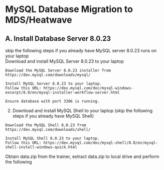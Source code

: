 # MySQL Database Migration to MDS/Heatwave
## A. Install Database Server 8.0.23 
skip the following steps if you already have MySQL server 8.0.23 runs on your laptop </br>
Download and install MySQL Server 8.0.23 to your laptop 
```
Download the MySQL Server 8.0.23 installer from https://dev.mysql.com/downloads/mysql/

Install MySQL Server 8.0.23 to your laptop. 
Follow this URL: https://dev.mysql.com/doc/mysql-windows-excerpt/8.0/en/mysql-installer-workflow-server.html

Ensure database with port 3306 is running.
```
2. Download and install MySQL Shell to your laptop (skip the following steps if you already have MySQL Shell)
```
Download the MySQL Shell 8.0.23 from https://dev.mysql.com/downloads/shell/

Install MySQL Shell 8.0.23 to your laptop.
Follow this URL: https://dev.mysql.com/doc/mysql-shell/8.0/en/mysql-shell-install-windows-quick.html
```





Obtain data.zip from the trainer, extract data.zip to local drive and perform the following

